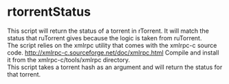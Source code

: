 # rtorrentStatus
This script will return the status of a torrent in rTorrent. It will match the status that ruTorrent gives because the logic is taken from ruTorrent.  
The script relies on the xmlrpc utility that comes with the xmlrpc-c source code. http://xmlrpc-c.sourceforge.net/doc/xmlrpc.html Compile and install it from the xmlrpc-c/tools/xmlrpc directory.  
This script takes a torrent hash as an argument and will return the status for that torrent.
